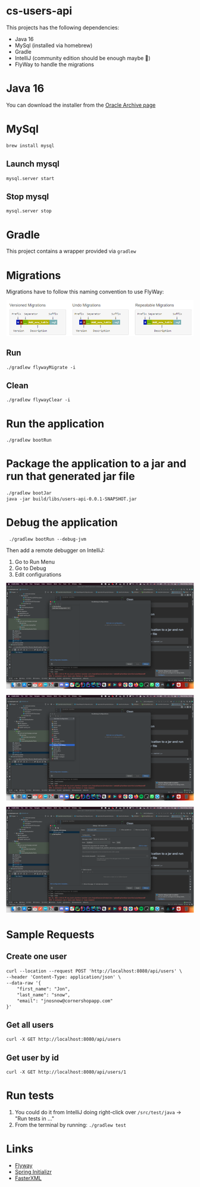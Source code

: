 # cs-users-api

This projects has the following dependencies:

- Java 16
- MySql (installed via homebrew)
- Gradle
- IntelliJ (community edition should be enough maybe 🤔)
- FlyWay to handle the migrations

# Java 16

You can download the installer from the [Oracle Archive page](https://www.oracle.com/java/technologies/javase/jdk16-archive-downloads.html#license-lightbox) 

# MySql

```
brew install mysql
```

## Launch mysql

```
mysql.server start 
```

## Stop mysql

```
mysql.server stop 
```

# Gradle

This project contains a wrapper provided via ``gradlew``

# Migrations

Migrations have to follow this naming convention to use FlyWay:

![](images/img.png)

## Run

```
./gradlew flywayMigrate -i
```

## Clean

```
./gradlew flywayClear -i
```

# Run the application

```
./gradlew bootRun
```

# Package the application to a jar and run that generated jar file

```
./gradlew bootJar
java -jar build/libs/users-api-0.0.1-SNAPSHOT.jar
```

# Debug the application

```
 ./gradlew bootRun --debug-jvm
```

Then add a remote debugger on IntelliJ:

1. Go to Run Menu
2. Go to Debug
3. Edit configurations

![](images/img_2.png)

![](images/img_3.png)

![](images/img_4.png)

# Sample Requests

## Create one user

```curl
curl --location --request POST 'http://localhost:8080/api/users' \
--header 'Content-Type: application/json' \
--data-raw '{
    "first_name": "Jon",
    "last_name": "snow",
    "email": "jnosnow@cornershopapp.com"
}'
```

## Get all users

```curl
curl -X GET http://localhost:8080/api/users
```


## Get user by id

```curl
curl -X GET http://localhost:8080/api/users/1
```

# Run tests

1. You could do it from IntelliJ doing right-click over ``/src/test/java`` -> "Run tests in ..."
2. From the terminal by running: ``./gradlew test``


# Links

- [Flyway](https://flywaydb.org/documentation/) 
- [Spring Initializr](https://start.spring.io/)
- [FasterXML](http://fasterxml.com/)

